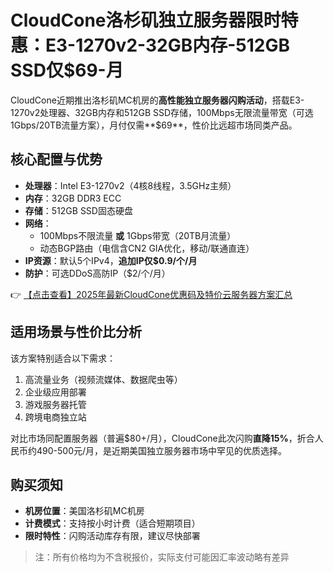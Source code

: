 # CloudCone洛杉矶独立服务器限时特惠：E3-1270v2-32GB内存-512GB SSD仅$69-月

CloudCone近期推出洛杉矶MC机房的**高性能独立服务器闪购活动**，搭载E3-1270v2处理器、32GB内存和512GB SSD存储，100Mbps无限流量带宽（可选1Gbps/20TB流量方案），月付仅需**$69**，性价比远超市场同类产品。

## 核心配置与优势

- **处理器**：Intel E3-1270v2（4核8线程，3.5GHz主频）
- **内存**：32GB DDR3 ECC
- **存储**：512GB SSD固态硬盘
- **网络**：
  - 100Mbps不限流量 **或** 1Gbps带宽（20TB月流量）
  - 动态BGP路由（电信含CN2 GIA优化，移动/联通直连）
- **IP资源**：默认5个IPv4，**追加IP仅$0.9/个/月**
- **防护**：可选DDoS高防IP（$2/个/月）

👉 [【点击查看】2025年最新CloudCone优惠码及特价云服务器方案汇总](https://bit.ly/Cloudcone)

## 适用场景与性价比分析

该方案特别适合以下需求：
1. 高流量业务（视频流媒体、数据爬虫等）
2. 企业级应用部署
3. 游戏服务器托管
4. 跨境电商独立站

对比市场同配置服务器（普遍$80+/月），CloudCone此次闪购**直降15%**，折合人民币约490-500元/月，是近期美国独立服务器市场中罕见的优质选择。

## 购买须知

- **机房位置**：美国洛杉矶MC机房
- **计费模式**：支持按小时计费（适合短期项目）
- **限时特性**：闪购活动库存有限，建议尽快部署

> 注：所有价格均为不含税报价，实际支付可能因汇率波动略有差异
